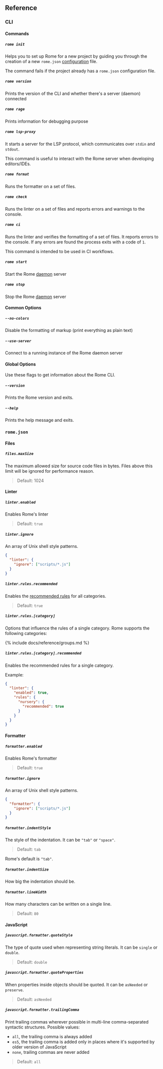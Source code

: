 ## Reference

### CLI

#### Commands

##### `rome init`

Helps you to set up Rome for a new project by guiding you through the creation of a new `rome.json` [configuration](#configuration) file.

The command fails if the project already has a `rome.json` configuration file.

##### `rome version`

Prints the version of the CLI and whether there's a server (daemon) connected

##### `rome rage`

Prints information for debugging purpose

##### `rome lsp-proxy`

It starts a server for the LSP protocol, which communicates over `stdin` and `stdout`.

This command is useful to interact with the Rome server when developing editors/IDEs. 

##### `rome format`

Runs the formatter on a set of files.

##### `rome check`

Runs the linter on a set of files and reports errors and warnings to the console.

##### `rome ci`

Runs the linter and verifies the formatting of a set of files. It reports errors to the console. If any errors are found the process exits with a code of `1`.

This command is intended to be used in CI workflows.

##### `rome start`

Start the Rome [daemon](#daemon) server

##### `rome stop`

Stop the Rome [daemon](#deamon) server

#### Common Options

##### `--no-colors`

Disable the formatting of markup (print everything as plain text)

##### `--use-server`

Connect to a running instance of the Rome daemon server

#### Global Options

Use these flags to get information about the Rome CLI.

##### `--version`

Prints the Rome version and exits.

##### `--help`

Prints the help message and exits.

### `rome.json`

#### Files

##### `files.maxSize`

The maximum allowed size for source code files in bytes. Files above
this limit will be ignored for performance reason. 

> Default: 1024

#### Linter

##### `linter.enabled`

Enables Rome's linter

> Default: `true`


##### `linter.ignore`

An array of Unix shell style patterns.

```json
{
  "linter": {
    "ignore": ["scripts/*.js"]
  }
}
```

##### `linter.rules.recommended`

Enables the [recommended rules](/docs/lint/rules) for all categories.

> Default: `true`

##### `linter.rules.[category]`

Options that influence the rules of a single category. Rome supports the following categories:

{% include docs/reference/groups.md %}

##### `linter.rules.[category].recommended`

Enables the recommended rules for a single category.

Example:

```json
{
  "linter": {
    "enabled": true,
    "rules": {
      "nursery": {
        "recommended": true
      }
    }
  }
}
```

#### Formatter

##### `formatter.enabled`

Enables Rome's formatter

> Default: `true`

##### `formatter.ignore`

An array of Unix shell style patterns.

```json
{
  "formatter": {
    "ignore": ["scripts/*.js"]
  }
}
```

##### `formatter.indentStyle`

The style of the indentation. It can be `"tab"` or `"space"`.

> Default: `tab`

Rome's default is `"tab"`.

##### `formatter.indentSize`

How big the indentation should be.

##### `formatter.lineWidth`

How many characters can be written on a single line.

> Default: `80`

#### JavaScript

##### `javascript.formatter.quoteStyle`

The type of quote used when representing string literals. It can be `single` or `double`.

> Default: `double`

##### `javascript.formatter.quoteProperties`

When properties inside objects should be quoted. It can be `asNeeded` or `preserve`.

> Default: `asNeeded`
 

##### `javascript.formatter.trailingComma`

Print trailing commas wherever possible in multi-line comma-separated syntactic structures. Possible values:
- `all`, the trailing comma is always added
- `es5`, the trailing comma is added only in places where it's supported by older version of JavaScript
- `none`, trailing commas are never added

> Default: `all`
